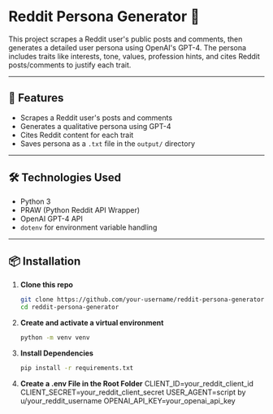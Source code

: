 # Reddit Persona Generator 🧠

This project scrapes a Reddit user's public posts and comments, then generates a detailed user persona using OpenAI's GPT-4. The persona includes traits like interests, tone, values, profession hints, and cites Reddit posts/comments to justify each trait.

---

## 🚀 Features

- Scrapes a Reddit user's posts and comments
- Generates a qualitative persona using GPT-4
- Cites Reddit content for each trait
- Saves persona as a `.txt` file in the `output/` directory

---

## 🛠️ Technologies Used

- Python 3
- PRAW (Python Reddit API Wrapper)
- OpenAI GPT-4 API
- `dotenv` for environment variable handling

---

## 📦 Installation

1. **Clone this repo**
   ```bash
   git clone https://github.com/your-username/reddit-persona-generator.git
   cd reddit-persona-generator

2. **Create and activate a virtual environment**
    ```bash
    python -m venv venv
    
3. **Install Dependencies**
    ```bash
    pip install -r requirements.txt

4. **Create a .env File in the Root Folder**
    CLIENT_ID=your_reddit_client_id
    CLIENT_SECRET=your_reddit_client_secret
    USER_AGENT=script by u/your_reddit_username
    OPENAI_API_KEY=your_openai_api_key


